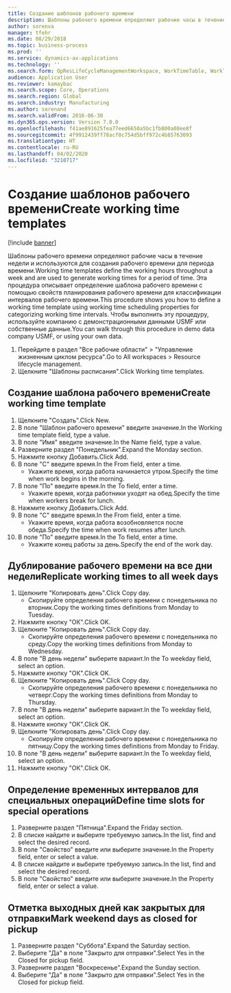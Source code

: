 ```yaml
---
title: Создание шаблонов рабочего времени
description: Шаблоны рабочего времени определяют рабочие часы в течение недели и используются для создания рабочего времени для периода времени.
author: sorenva
manager: tfehr
ms.date: 08/29/2018
ms.topic: business-process
ms.prod: ''
ms.service: dynamics-ax-applications
ms.technology: ''
ms.search.form: OpResLifeCycleManagementWorkspace, WorkTimeTable, WorkTimeCopyDayDialog
audience: Application User
ms.reviewer: kamaybac
ms.search.scope: Core, Operations
ms.search.region: Global
ms.search.industry: Manufacturing
ms.author: sorenand
ms.search.validFrom: 2016-06-30
ms.dyn365.ops.version: Version 7.0.0
ms.openlocfilehash: f41ae891625fea77eed6650a5bc1fb800a08ee8f
ms.sourcegitcommit: 4f9912439ff78acf0c754d5bff972c4b85763093
ms.translationtype: HT
ms.contentlocale: ru-RU
ms.lasthandoff: 04/02/2020
ms.locfileid: "3210717"
---
```

# <a name="create-working-time-templates"></a><span data-ttu-id="4cdbc-103">Создание шаблонов рабочего времени</span><span class="sxs-lookup"><span data-stu-id="4cdbc-103">Create working time templates</span></span>

[!include [banner](../../includes/banner.md)]

<span data-ttu-id="4cdbc-104">Шаблоны рабочего времени определяют рабочие часы в течение недели и используются для создания рабочего времени для периода времени.</span><span class="sxs-lookup"><span data-stu-id="4cdbc-104">Working time templates define the working hours throughout a week and are used to generate working times for a period of time.</span></span> <span data-ttu-id="4cdbc-105">Эта процедура описывает определение шаблона рабочего времени с помощью свойств планирования рабочего времени для классификации интервалов рабочего времени.</span><span class="sxs-lookup"><span data-stu-id="4cdbc-105">This procedure shows you how to define a working time template using working time scheduling properties for categorizing working time intervals.</span></span> <span data-ttu-id="4cdbc-106">Чтобы выполнить эту процедуру, используйте компанию с демонстрационными данными USMF или собственные данные.</span><span class="sxs-lookup"><span data-stu-id="4cdbc-106">You can walk through this procedure in demo data company USMF, or using your own data.</span></span>

1. <span data-ttu-id="4cdbc-107">Перейдите в раздел "Все рабочие области" > "Управление жизненным циклом ресурса".</span><span class="sxs-lookup"><span data-stu-id="4cdbc-107">Go to All workspaces > Resource lifecycle management.</span></span>
2. <span data-ttu-id="4cdbc-108">Щелкните "Шаблоны расписания".</span><span class="sxs-lookup"><span data-stu-id="4cdbc-108">Click Working time templates.</span></span>

## <a name="create-working-time-template"></a><span data-ttu-id="4cdbc-109">Создание шаблона рабочего времени</span><span class="sxs-lookup"><span data-stu-id="4cdbc-109">Create working time template</span></span>
1. <span data-ttu-id="4cdbc-110">Щелкните "Создать".</span><span class="sxs-lookup"><span data-stu-id="4cdbc-110">Click New.</span></span>
2. <span data-ttu-id="4cdbc-111">В поле "Шаблон рабочего времени" введите значение.</span><span class="sxs-lookup"><span data-stu-id="4cdbc-111">In the Working time template field, type a value.</span></span>
3. <span data-ttu-id="4cdbc-112">В поле "Имя" введите значение.</span><span class="sxs-lookup"><span data-stu-id="4cdbc-112">In the Name field, type a value.</span></span>
4. <span data-ttu-id="4cdbc-113">Разверните раздел "Понедельник".</span><span class="sxs-lookup"><span data-stu-id="4cdbc-113">Expand the Monday section.</span></span>
5. <span data-ttu-id="4cdbc-114">Нажмите кнопку Добавить.</span><span class="sxs-lookup"><span data-stu-id="4cdbc-114">Click Add.</span></span>
6. <span data-ttu-id="4cdbc-115">В поле "С" введите время.</span><span class="sxs-lookup"><span data-stu-id="4cdbc-115">In the From field, enter a time.</span></span>
    * <span data-ttu-id="4cdbc-116">Укажите время, когда работа начинается утром.</span><span class="sxs-lookup"><span data-stu-id="4cdbc-116">Specify the time when work begins in the morning.</span></span>  
7. <span data-ttu-id="4cdbc-117">В поле "По" введите время.</span><span class="sxs-lookup"><span data-stu-id="4cdbc-117">In the To field, enter a time.</span></span>
    * <span data-ttu-id="4cdbc-118">Укажите время, когда работники уходят на обед.</span><span class="sxs-lookup"><span data-stu-id="4cdbc-118">Specify the time when workers break for lunch.</span></span>  
8. <span data-ttu-id="4cdbc-119">Нажмите кнопку Добавить.</span><span class="sxs-lookup"><span data-stu-id="4cdbc-119">Click Add.</span></span>
9. <span data-ttu-id="4cdbc-120">В поле "С" введите время.</span><span class="sxs-lookup"><span data-stu-id="4cdbc-120">In the From field, enter a time.</span></span>
    * <span data-ttu-id="4cdbc-121">Укажите время, когда работа возобновляется после обеда.</span><span class="sxs-lookup"><span data-stu-id="4cdbc-121">Specify the time when work resumes after lunch.</span></span>  
10. <span data-ttu-id="4cdbc-122">В поле "По" введите время.</span><span class="sxs-lookup"><span data-stu-id="4cdbc-122">In the To field, enter a time.</span></span>
    * <span data-ttu-id="4cdbc-123">Укажите конец работы за день.</span><span class="sxs-lookup"><span data-stu-id="4cdbc-123">Specify the end of the work day.</span></span>  

## <a name="replicate-working-times-to-all-week-days"></a><span data-ttu-id="4cdbc-124">Дублирование рабочего времени на все дни недели</span><span class="sxs-lookup"><span data-stu-id="4cdbc-124">Replicate working times to all week days</span></span>
1. <span data-ttu-id="4cdbc-125">Щелкните "Копировать день".</span><span class="sxs-lookup"><span data-stu-id="4cdbc-125">Click Copy day.</span></span>
    * <span data-ttu-id="4cdbc-126">Скопируйте определения рабочего времени с понедельника по вторник.</span><span class="sxs-lookup"><span data-stu-id="4cdbc-126">Copy the working times definitions from Monday to Tuesday.</span></span>  
2. <span data-ttu-id="4cdbc-127">Нажмите кнопку "OК".</span><span class="sxs-lookup"><span data-stu-id="4cdbc-127">Click OK.</span></span>
3. <span data-ttu-id="4cdbc-128">Щелкните "Копировать день".</span><span class="sxs-lookup"><span data-stu-id="4cdbc-128">Click Copy day.</span></span>
    * <span data-ttu-id="4cdbc-129">Скопируйте определения рабочего времени с понедельника по среду.</span><span class="sxs-lookup"><span data-stu-id="4cdbc-129">Copy the working times definitions from Monday to Wednesday.</span></span>  
4. <span data-ttu-id="4cdbc-130">В поле "В день недели" выберите вариант.</span><span class="sxs-lookup"><span data-stu-id="4cdbc-130">In the To weekday field, select an option.</span></span>
5. <span data-ttu-id="4cdbc-131">Нажмите кнопку "OК".</span><span class="sxs-lookup"><span data-stu-id="4cdbc-131">Click OK.</span></span>
6. <span data-ttu-id="4cdbc-132">Щелкните "Копировать день".</span><span class="sxs-lookup"><span data-stu-id="4cdbc-132">Click Copy day.</span></span>
    * <span data-ttu-id="4cdbc-133">Скопируйте определения рабочего времени с понедельника по четверг.</span><span class="sxs-lookup"><span data-stu-id="4cdbc-133">Copy the working times definitions from Monday to Thursday.</span></span>  
7. <span data-ttu-id="4cdbc-134">В поле "В день недели" выберите вариант.</span><span class="sxs-lookup"><span data-stu-id="4cdbc-134">In the To weekday field, select an option.</span></span>
8. <span data-ttu-id="4cdbc-135">Нажмите кнопку "OК".</span><span class="sxs-lookup"><span data-stu-id="4cdbc-135">Click OK.</span></span>
9. <span data-ttu-id="4cdbc-136">Щелкните "Копировать день".</span><span class="sxs-lookup"><span data-stu-id="4cdbc-136">Click Copy day.</span></span>
    * <span data-ttu-id="4cdbc-137">Скопируйте определения рабочего времени с понедельника по пятницу.</span><span class="sxs-lookup"><span data-stu-id="4cdbc-137">Copy the working times definitions from Monday to Friday.</span></span>  
10. <span data-ttu-id="4cdbc-138">В поле "В день недели" выберите вариант.</span><span class="sxs-lookup"><span data-stu-id="4cdbc-138">In the To weekday field, select an option.</span></span>
11. <span data-ttu-id="4cdbc-139">Нажмите кнопку "OК".</span><span class="sxs-lookup"><span data-stu-id="4cdbc-139">Click OK.</span></span>

## <a name="define-time-slots-for-special-operations"></a><span data-ttu-id="4cdbc-140">Определение временных интервалов для специальных операций</span><span class="sxs-lookup"><span data-stu-id="4cdbc-140">Define time slots for special operations</span></span>
1. <span data-ttu-id="4cdbc-141">Разверните раздел "Пятница".</span><span class="sxs-lookup"><span data-stu-id="4cdbc-141">Expand the Friday section.</span></span>
2. <span data-ttu-id="4cdbc-142">В списке найдите и выберите требуемую запись.</span><span class="sxs-lookup"><span data-stu-id="4cdbc-142">In the list, find and select the desired record.</span></span>
3. <span data-ttu-id="4cdbc-143">В поле "Свойство" введите или выберите значение.</span><span class="sxs-lookup"><span data-stu-id="4cdbc-143">In the Property field, enter or select a value.</span></span>
4. <span data-ttu-id="4cdbc-144">В списке найдите и выберите требуемую запись.</span><span class="sxs-lookup"><span data-stu-id="4cdbc-144">In the list, find and select the desired record.</span></span>
5. <span data-ttu-id="4cdbc-145">В поле "Свойство" введите или выберите значение.</span><span class="sxs-lookup"><span data-stu-id="4cdbc-145">In the Property field, enter or select a value.</span></span>

## <a name="mark-weekend-days-as-closed-for-pickup"></a><span data-ttu-id="4cdbc-146">Отметка выходных дней как закрытых для отправки</span><span class="sxs-lookup"><span data-stu-id="4cdbc-146">Mark weekend days as closed for pickup</span></span>
1. <span data-ttu-id="4cdbc-147">Разверните раздел "Суббота".</span><span class="sxs-lookup"><span data-stu-id="4cdbc-147">Expand the Saturday section.</span></span>
2. <span data-ttu-id="4cdbc-148">Выберите "Да" в поле "Закрыто для отправки".</span><span class="sxs-lookup"><span data-stu-id="4cdbc-148">Select Yes in the Closed for pickup field.</span></span>
3. <span data-ttu-id="4cdbc-149">Разверните раздел "Воскресенье".</span><span class="sxs-lookup"><span data-stu-id="4cdbc-149">Expand the Sunday section.</span></span>
4. <span data-ttu-id="4cdbc-150">Выберите "Да" в поле "Закрыто для отправки".</span><span class="sxs-lookup"><span data-stu-id="4cdbc-150">Select Yes in the Closed for pickup field.</span></span>


